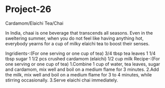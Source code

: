 # Project-26
Cardamom/Elaichi Tea/Chai

In India, chaai is one beverage that transcends all seasons. Even in the sweltering summer, when you do not feel like having anything hot, everybody yearns for a cup of milky elaichi tea to boost their senses.

Ingridients-:(For one serving or one cup of tea)
3/4 tbsp tea leaves
1 1/4 tbsp sugar
1 1/2 pcs crushed cardamom (elaichi)
1/2 cup milk
Recipe-:(For one serving or one cup of tea)
1.Combine 1 cup of water, tea leaves, sugar and cardamom, mix well and boil on a medium flame for 3 minutes.
2.Add the milk, mix well and boil on a medium flame for 3 to 4 minutes, while stirring occasionally.
3.Serve elaichi chai immediately.
